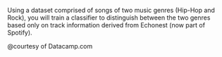 Using a dataset comprised of songs of two music genres (Hip-Hop and Rock), you will train a classifier to distinguish between the two genres based only on track information derived from Echonest (now part of Spotify).


@courtesy of Datacamp.com
